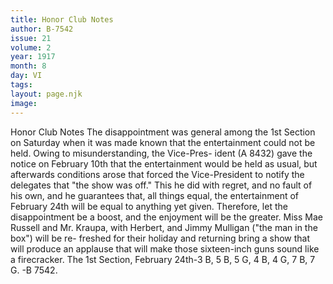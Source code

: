 ```yaml
---
title: Honor Club Notes
author: B-7542
issue: 21
volume: 2
year: 1917
month: 8
day: VI
tags:
layout: page.njk
image:
---
```

Honor Club Notes   The disappointment was general among the 1st Section on Saturday when it was made known that the entertainment could not be held.   Owing to misunderstanding, the Vice-Pres- ident (A 8432) gave the notice on February 10th that the entertainment would be held as usual, but afterwards conditions arose that forced the Vice-President to notify the delegates that "the show was off." This he did with regret, and no fault of his own, and he guarantees that, all things equal, the entertainment of February 24th will be equal to anything yet given. Therefore, let the disappointment be a boost, and the enjoyment will be the greater. Miss Mae Russell and Mr. Kraupa, with Herbert, and Jimmy Mulligan ("the man in the box") will be re- freshed for their holiday and returning bring a show that will produce an applause that will make those sixteen-inch guns sound like a firecracker.   The 1st Section, February 24th-3 B, 5 B, 5 G, 4 B, 4 G, 7 B, 7 G.   -B 7542.   


